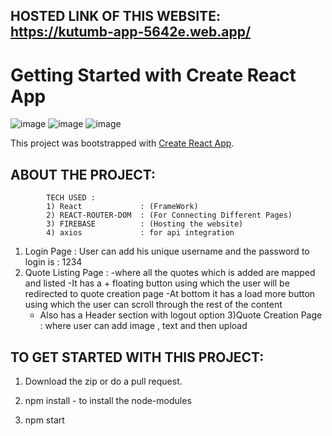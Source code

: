## HOSTED LINK OF THIS WEBSITE:      https://kutumb-app-5642e.web.app/



# Getting Started with Create React App
![image](https://github.com/user-attachments/assets/680a7c74-ef3d-4085-87b2-c801a8995c01)
![image](https://github.com/user-attachments/assets/7b48f934-65ab-4e3d-9a53-27e321782e93)
![image](https://github.com/user-attachments/assets/787818a8-772e-477a-aac4-9a813569b20d)



This project was bootstrapped with [Create React App](https://github.com/facebook/create-react-app).

## ABOUT THE PROJECT:
            TECH USED :
            1) React             : (FrameWork)
            2) REACT-ROUTER-DOM  : (For Connecting Different Pages)
            3) FIREBASE          : (Hosting the website)
            4) axios             : for api integration


1) Login Page : User can add his unique username and the password to login is : 1234
2) Quote Listing Page : 
    -where all the quotes which is added are mapped and listed 
    -It has a + floating button using which the user will be redirected to quote creation 
     page
    -At bottom it has a load more button using which the user can scroll through the rest 
     of the content
    - Also has a Header section with logout option
3)Quote Creation Page : where user can add image , text and then upload

## TO GET STARTED WITH THIS PROJECT:

1) Download the zip or do a pull request.

2) npm install      - to install the node-modules

3) npm start   
